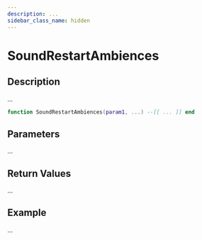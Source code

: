 ```yaml
---
description: ...
sidebar_class_name: hidden
---
```


# SoundRestartAmbiences

## Description

...

```lua
function SoundRestartAmbiences(param1, ...) --[[ ... ]] end
```

## Parameters

...

## Return Values

...

## Example

...

